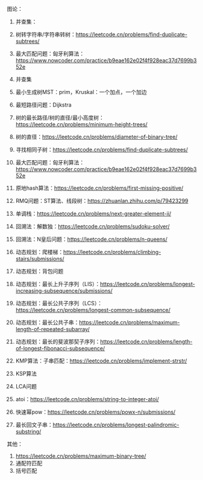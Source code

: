 图论：
1. 并查集：
2. 树转字符串/字符串转树：https://leetcode.cn/problems/find-duplicate-subtrees/
3. 最大匹配问题：匈牙利算法：https://www.nowcoder.com/practice/b9eae162e02f4f928eac37d7699b352e


1. 并查集
2. 最小生成树MST：prim，Kruskal：一个加点，一个加边
3. 最短路径问题：Dijkstra
4. 树的最长路径/树的直径/最小高度树：https://leetcode.cn/problems/minimum-height-trees/
5. 树的直径：https://leetcode.cn/problems/diameter-of-binary-tree/
6. 寻找相同子树：https://leetcode.cn/problems/find-duplicate-subtrees/
7. 最大匹配问题：匈牙利算法：https://www.nowcoder.com/practice/b9eae162e02f4f928eac37d7699b352e
8. 原地hash算法：https://leetcode.cn/problems/first-missing-positive/
9. RMQ问题：ST算法、线段树：https://zhuanlan.zhihu.com/p/79423299
10. 单调栈：https://leetcode.cn/problems/next-greater-element-ii/
11. 回溯法：解数独：https://leetcode.cn/problems/sudoku-solver/
12. 回溯法：N皇后问题：https://leetcode.cn/problems/n-queens/
13. 动态规划：爬楼梯：https://leetcode.cn/problems/climbing-stairs/submissions/
14. 动态规划：背包问题
15. 动态规划：最长上升子序列（LIS）：https://leetcode.cn/problems/longest-increasing-subsequence/submissions/
16. 动态规划：最长公共子序列（LCS）：https://leetcode.cn/problems/longest-common-subsequence/
17. 动态规划：最长公共子串：https://leetcode.cn/problems/maximum-length-of-repeated-subarray/
18. 动态规划：最长的斐波那契子序列：https://leetcode.cn/problems/length-of-longest-fibonacci-subsequence/
19. KMP算法：子串匹配：https://leetcode.cn/problems/implement-strstr/
20. KSP算法
21. LCA问题
22. atoi：https://leetcode.cn/problems/string-to-integer-atoi/
23. 快速幂pow：https://leetcode.cn/problems/powx-n/submissions/
24. 最长回文子串：https://leetcode.cn/problems/longest-palindromic-substring/


其他：
1. https://leetcode.cn/problems/maximum-binary-tree/
2. 通配符匹配
3. 括号匹配
